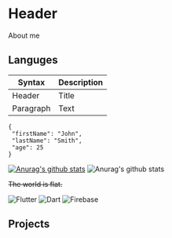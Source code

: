 # Header

About me



## Languges

| Syntax | Description |
| ----------- | ----------- |
| Header | Title |
| Paragraph | Text | 

 ```
{
  "firstName": "John",
  "lastName": "Smith",
  "age": 25
}
``` 

[![Anurag's github stats](https://github-readme-stats.vercel.app/api?username=PrimalCat-Real)](https://github.com/anuraghazra/github-readme-stats)
![Anurag's github stats](https://github-readme-stats.vercel.app/api?username=PrimalCat-Real&show_icons=true&theme=radical)

~~The world is flat.~~

![Flutter](https://img.shields.io/badge/-Flutter-090909?style=for-the-badge&logo=flutter&logoColor=47C5FB)
![Dart](https://img.shields.io/badge/-Dart-090909?style=for-the-badge&logo=dart&logoColor=097CDB)
![Firebase](https://img.shields.io/badge/-Firebase-090909?style=for-the-badge&logo=firebase&logoColor=F8C52C)

## Projects
